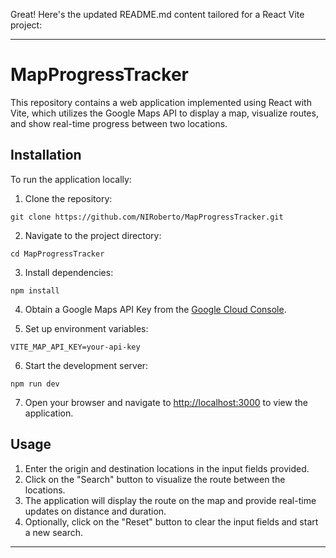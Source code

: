 Great! Here's the updated README.md content tailored for a React Vite project:

---

# MapProgressTracker

This repository contains a web application implemented using React with Vite, which utilizes the Google Maps API to display a map, visualize routes, and show real-time progress between two locations.

## Installation

To run the application locally:

1. Clone the repository:

```
git clone https://github.com/NIRoberto/MapProgressTracker.git
```

2. Navigate to the project directory:

```
cd MapProgressTracker
```

3. Install dependencies:

```
npm install
```

4. Obtain a Google Maps API Key from the [Google Cloud Console](https://console.cloud.google.com/).

5. Set up environment variables:

```
VITE_MAP_API_KEY=your-api-key
```

6. Start the development server:

```
npm run dev
```

7. Open your browser and navigate to [http://localhost:3000](http://localhost:3000) to view the application.

## Usage

1. Enter the origin and destination locations in the input fields provided.
2. Click on the "Search" button to visualize the route between the locations.
3. The application will display the route on the map and provide real-time updates on distance and duration.
4. Optionally, click on the "Reset" button to clear the input fields and start a new search.





---
